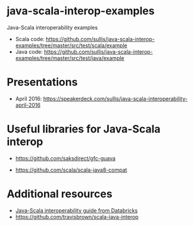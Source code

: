 # java-scala-interop-examples

Java-Scala interoperability examples

- Scala code: https://github.com/sullis/java-scala-interop-examples/tree/master/src/test/scala/example
- Java code: https://github.com/sullis/java-scala-interop-examples/tree/master/src/test/java/example


# Presentations

- April 2016:  https://speakerdeck.com/sullis/java-scala-interoperability-april-2016

# Useful libraries for Java-Scala interop

- https://github.com/saksdirect/gfc-guava

- https://github.com/scala/scala-java8-compat

# Additional resources

- [Java-Scala interoperability guide from Databricks](https://github.com/databricks/scala-style-guide/blob/master/README.md#java)
- https://github.com/travisbrown/scala-java-interop

